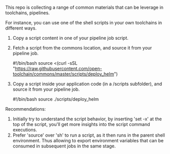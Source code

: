 This repo is collecting a range of common materials that can be leverage in toolchains, pipelines.

For instance, you can use one of the shell scripts in your own toolchains in different ways.

1. Copy a script content in one of your pipeline job script.

2. Fetch a script from the commons location, and source it from your pipeline job.

    #!/bin/bash
    source <(curl -sSL "https://raw.githubusercontent.com/open-toolchain/commons/master/scripts/deploy_helm")

3. Copy a script inside your application code (in a /scripts subfolder), and source it from your pipeline job.

    #!/bin/bash
    source ./scripts/deploy_helm

Recommendations:
1. Initially try to understand the script behavior, by inserting 'set -x' at the top of the script, you'll get more insights into the script command executions.
2. Prefer 'source' over 'sh' to run a script, as it then runs in the parent shell environment. Thus allowing to export environment variables that can be consumed in subsequent jobs in the same stage.